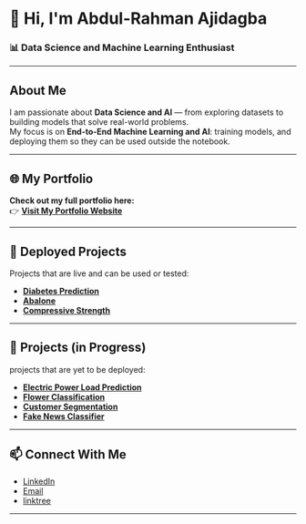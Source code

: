 
# 👋 Hi, I'm **Abdul-Rahman Ajidagba**  

### 📊 Data Science and Machine Learning Enthusiast 

---

##  About Me  
I am passionate about **Data Science and AI** — from exploring datasets to building models that solve real-world problems.  
My focus is on **End-to-End Machine Learning and AI**: training models, and deploying them so they can be used outside the notebook.  

---

## 🌐 My Portfolio  
**Check out my full portfolio here:**  
👉 [**Visit My Portfolio Website**](https://calaabdul.github.io/portfolio/)  

---

## 🚀 Deployed Projects  
Projects that are live and can be used or tested:  

- [**Diabetes Prediction**](https://github.com/Calaabdul/Diabetes-app-with-streamlit)   
- [**Abalone**](https://github.com/Calaabdul/Supervised_ML--Abalone)   
- [**Compressive Strength**](https://github.com/Calaabdul/Cement-compressive-strength-prediction) 
---

## 📝 Projects (in Progress)  
projects that are yet to be deployed:  

- [**Electric Power Load Prediction**](https://github.com/Calaabdul/Energy-consumption-with-GRU/blob/main/notebook/notebook.ipynb) 
- [**Flower Classification**](https://github.com/Calaabdul/Flower-Classification/blob/main/flower.ipynb)
- [**Customer Segmentation**](https://github.com/Calaabdul/customer_segmentation/blob/main/Untitled.ipynb)
- [**Fake News Classifier**](https://github.com/Calaabdul/Fake-News-Classifier/blob/main/fakenews.ipynb)
---

## 📫 Connect With Me  
- [LinkedIn](https://www.linkedin.com/in/abdul-rahman-ajidagba)  
- [Email](mailto:ajidagba19@gmail.com)  
- [linktree](https://linktr.ee/calaabdul) 

---

